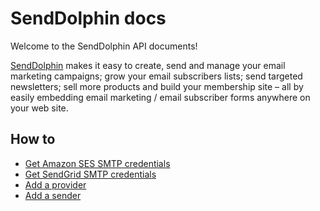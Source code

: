 # SendDolphin docs

Welcome to the SendDolphin API documents!

[SendDolphin](https://senddolphin.com/?utm_source=github-docs&utm_content=home) makes it easy to create, send and manage your email marketing campaigns; grow your email subscribers lists; send targeted newsletters; sell more products and build your membership site – all by easily embedding email marketing / email subscriber forms anywhere on your web site.

## How to
* [Get Amazon SES SMTP credentials](./get-ses-smtp-credentials)
* [Get SendGrid SMTP credentials](./get-sendgrid-smtp-credentials)
* [Add a provider](./add-a-provider)
* [Add a sender](./add-a-sender)